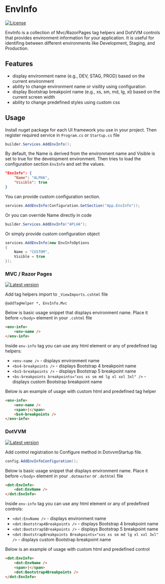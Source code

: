 # EnvInfo

[![License](https://img.shields.io/github/license/ppech/dotnet-hostsctl)](LICENSE)

EnvInfo is a collection of Mvc/RazorPages tag helpers and DotVVM controls that provides environment information 
for your application. It is useful for identifing between different environments like Development, Staging, and Production.

## Features
* display environment name (e.g., DEV, STAG, PROD) based on the current environment
* ability to change environment name or visility using configuration
* display Bootstrap breakpoint name (e.g., xs, sm, md, lg, xl) based on the current screen width
* ability to change predefined styles using custom css

## Usage

Install nuget package for each UI framework you use in your project. Then register required service in `Program.cs` or `Startup.cs` file

```csharp
builder.Services.AddEnvInfo();
```

By default, the Name is derived from the environment name and Visible is set to true 
for the development environment. Then tries to load the configuration section `EnvInfo`
and set the values.

```json
"EnvInfo": {
    "Name": "ALPHA",
    "Visible": true
}
```

You can provide custom configuration section.

```csharp
services.AddEnvInfo(Configuration.GetSection("App.EnvInfo"));
```

Or you can override Name directly in code
```csharp
builder.Services.AddEnvInfo("APLHA");
```

Or simply provide custom configuration object

```csharp
services.AddEnvInfo(new EnvInfoOptions
{
    Name = "CUSTOM",
    Visible = true
});
```

### MVC / Razor Pages
[![Latest version](https://img.shields.io/nuget/v/EnvInfo.MVC.svg)](https://www.nuget.org/packages/EnvInfo.MVC)

Add tag helpers import to `_ViewImports.cshtml` file
```razor
@addTagHelper *, EnvInfo.Mvc
```

Below is basic usage snippet that displays environment name. Place it before `</body>` element in your `.cshtml` file
```html
<env-info>
    <env-name />
</env-info>
```

Inside `env-info` tag you can use any html element or any of predefined tag helpers:
* `<env-name />` - displays environment name
* `<bs4-breakpoints />` - displays Bootstrap 4 breakpoint name
* `<bs5-breakpoints />` - displays Bootstrap 5 breakpoint name
* `<bs-breakpoints breakpoints="xxs xs sm md lg xl xxl 3xl" />` - displays custom Bootstrap breakpoint name

Below is an example of usage with custom html and predefined tag helper
```html
<env-info>
    <env-name />
    <span>|</span>
    <bs4-breakpoints />
</env-info>
```



### DotVVM
[![Latest version](https://img.shields.io/nuget/v/EnvInfo.DotVVM.svg)](https://www.nuget.org/packages/EnvInfo.DotVVM)

Add control registration to Configure method in DotvvmStartup file.
```csharp
config.AddEnvInfoConfiguration();
```

Below is basic usage snippet that displays environment name. Place it  before `</body>` element in your `.dotmaster` or `.dothtml` file
```html
<dot:EnvInfo>
    <dot:EnvName />
</dot:EnvInfo>
```

Inside `env-info` tag you can use any html element or any of predefined controls:
* `<dot:EnvName />` - displays environment name
* `<dot:Bootstrap4Breakpoints />` - displays Bootstrap 4 breakpoint name
* `<dot:Bootstrap5Breakpoints />` - displays Bootstrap 5 breakpoint name
* `<dot:BootstrapBreakpoints Breakpoints="xxs xs sm md lg xl xxl 3xl" />` - displays custom Bootstrap breakpoint name

Below is an example of usage with custom html and predefined control
```html
<dot:EnvInfo>
    <dot:EnvName />
    <span>|</span>
    <dot:Bootstrap4Breakpoints />
</dot:EnvInfo>
```

